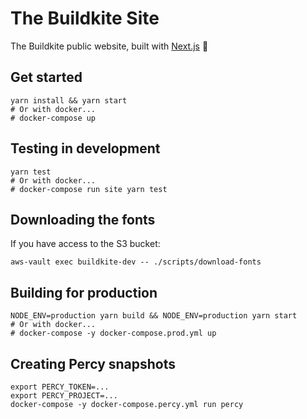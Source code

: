 # The Buildkite Site

The Buildkite public website, built with [Next.js](https://github.com/zeit/next.js/) 🐶

## Get started

```shell
yarn install && yarn start
# Or with docker...
# docker-compose up
```

## Testing in development

```shell
yarn test
# Or with docker...
# docker-compose run site yarn test
```

## Downloading the fonts

If you have access to the S3 bucket:

```shell
aws-vault exec buildkite-dev -- ./scripts/download-fonts
```

## Building for production

```shell
NODE_ENV=production yarn build && NODE_ENV=production yarn start
# Or with docker...
# docker-compose -y docker-compose.prod.yml up
```

## Creating Percy snapshots

```shell
export PERCY_TOKEN=...
export PERCY_PROJECT=...
docker-compose -y docker-compose.percy.yml run percy
```